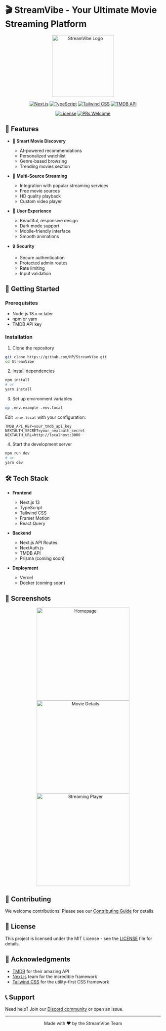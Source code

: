 # 🎬 StreamVibe - Your Ultimate Movie Streaming Platform

<div align="center">
  <img src="https://i.imgur.com/XYZ123.png" alt="StreamVibe Logo" width="200"/>
  
  [![Next.js](https://img.shields.io/badge/Next.js-13.0-black?logo=next.js)](https://nextjs.org/)
  [![TypeScript](https://img.shields.io/badge/TypeScript-5.0-blue?logo=typescript)](https://www.typescriptlang.org/)
  [![Tailwind CSS](https://img.shields.io/badge/Tailwind-3.0-38B2AC?logo=tailwind-css)](https://tailwindcss.com/)
  [![TMDB API](https://img.shields.io/badge/TMDB-API-01D277?logo=themoviedatabase)](https://www.themoviedb.org/documentation/api)
  
  [![License](https://img.shields.io/badge/License-MIT-green.svg)](LICENSE)
  [![PRs Welcome](https://img.shields.io/badge/PRs-welcome-brightgreen.svg)](CONTRIBUTING.md)
</div>

## 🌟 Features

- 🎯 **Smart Movie Discovery**
  - AI-powered recommendations
  - Personalized watchlist
  - Genre-based browsing
  - Trending movies section

- 🎥 **Multi-Source Streaming**
  - Integration with popular streaming services
  - Free movie sources
  - HD quality playback
  - Custom video player

- 👤 **User Experience**
  - Beautiful, responsive design
  - Dark mode support
  - Mobile-friendly interface
  - Smooth animations

- 🔒 **Security**
  - Secure authentication
  - Protected admin routes
  - Rate limiting
  - Input validation

## 🚀 Getting Started

### Prerequisites

- Node.js 18.x or later
- npm or yarn
- TMDB API key

### Installation

1. Clone the repository
```bash
git clone https://github.com/HP/StreamVibe.git
cd StreamVibe
```

2. Install dependencies
```bash
npm install
# or
yarn install
```

3. Set up environment variables
```bash
cp .env.example .env.local
```
Edit `.env.local` with your configuration:
```env
TMDB_API_KEY=your_tmdb_api_key
NEXTAUTH_SECRET=your_nextauth_secret
NEXTAUTH_URL=http://localhost:3000
```

4. Start the development server
```bash
npm run dev
# or
yarn dev
```

## 🛠️ Tech Stack

- **Frontend**
  - Next.js 13
  - TypeScript
  - Tailwind CSS
  - Framer Motion
  - React Query

- **Backend**
  - Next.js API Routes
  - NextAuth.js
  - TMDB API
  - Prisma (coming soon)

- **Deployment**
  - Vercel
  - Docker (coming soon)

## 📱 Screenshots

<div align="center">
  <img src="https://i.imgur.com/ABC123.png" alt="Homepage" width="300"/>
  <img src="https://i.imgur.com/DEF456.png" alt="Movie Details" width="300"/>
  <img src="https://i.imgur.com/GHI789.png" alt="Streaming Player" width="300"/>
</div>

## 🤝 Contributing

We welcome contributions! Please see our [Contributing Guide](CONTRIBUTING.md) for details.

## 📄 License

This project is licensed under the MIT License - see the [LICENSE](LICENSE) file for details.

## 🙏 Acknowledgments

- [TMDB](https://www.themoviedb.org/) for their amazing API
- [Next.js](https://nextjs.org/) team for the incredible framework
- [Tailwind CSS](https://tailwindcss.com/) for the utility-first CSS framework

## 📞 Support

Need help? Join our [Discord community](https://discord.gg/streamvibe) or open an issue.

---

<div align="center">
  Made with ❤️ by the StreamVibe Team
</div> 
